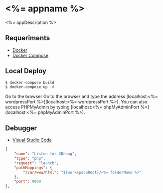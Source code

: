 # <%= appname %>

<%= appDescription %>

## Requeriments

- [Docker](https://docs.docker.com/get-docker/)
- [Docker Compose](https://docs.docker.com/compose/install/)

## Local Deploy

```bash
$ docker-compose build
$ docker-compose up -d
```

Go to the browser Go to the browser and type the address [localhost:<%= wordpressPort %>](localhost:<%= wordpressPort %>). You can also access PHPMyAdmin by typing [localhost:<%= phpMyAdminPort %>](localhost:<%= phpMyAdminPort %>).

## Debugger

- [Visual Studio Code](https://code.visualstudio.com/docs/languages/php)

```json
{
    "name": "Listen for XDebug",
    "type": "php",
    "request": "launch",
    "pathMappings": {
        "/var/www/html": "${workspaceRoot}/<%= folderName %>"
    },
    "port": 9000
},
```


